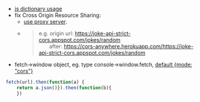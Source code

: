 - [js dictionary usage](https://flexiple.com/javascript-dictionary/)
- fix Cross Origin Resource Sharing:
    - [use proxy server](https://medium.com/@dtkatz/3-ways-to-fix-the-cors-error-and-how-access-control-allow-origin-works-d97d55946d9). 
    - > e.g. origin url: https://joke-api-strict-cors.appspot.com/jokes/random  
      &nbsp;&nbsp;&nbsp;&nbsp;&nbsp;&nbsp;&nbsp;after: https://cors-anywhere.herokuapp.com/https://joke-api-strict-cors.appspot.com/jokes/random
- fetch->window object, eg. type console->window.fetch, [default {mode: "cors"}](https://stackoverflow.com/questions/66757285/why-do-we-not-specify-mode-cors-when-using-fetch-when-the-default-is-no-cors#:~:text=The%20default%20is%20cors%20.,with%20fetch%20%2D%20that's%20the%20default.&text=That's%20only%20the%20default%20for,is%20created%20using%20the%20Request)
```JavaScript
fetch(url).then(function(a) {
	return a.json()}).then(function(b){
	})
```
